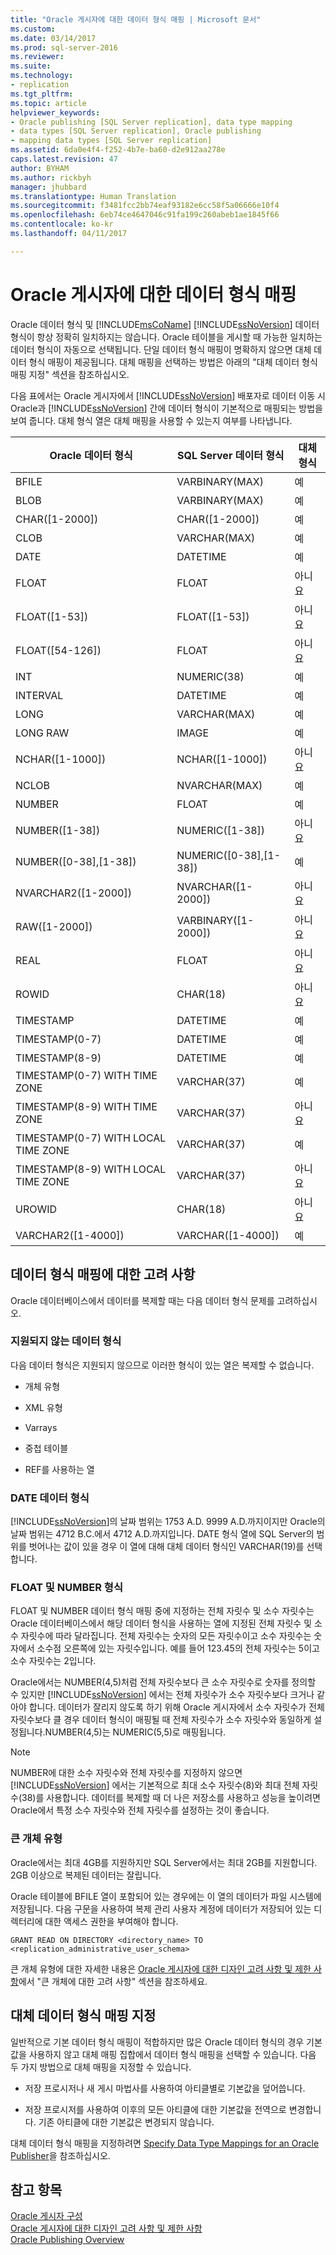 ```yaml
---
title: "Oracle 게시자에 대한 데이터 형식 매핑 | Microsoft 문서"
ms.custom: 
ms.date: 03/14/2017
ms.prod: sql-server-2016
ms.reviewer: 
ms.suite: 
ms.technology:
- replication
ms.tgt_pltfrm: 
ms.topic: article
helpviewer_keywords:
- Oracle publishing [SQL Server replication], data type mapping
- data types [SQL Server replication], Oracle publishing
- mapping data types [SQL Server replication]
ms.assetid: 6da0e4f4-f252-4b7e-ba60-d2e912aa278e
caps.latest.revision: 47
author: BYHAM
ms.author: rickbyh
manager: jhubbard
ms.translationtype: Human Translation
ms.sourcegitcommit: f3481fcc2bb74eaf93182e6cc58f5a06666e10f4
ms.openlocfilehash: 6eb74ce4647046c91fa199c260abeb1ae1845f66
ms.contentlocale: ko-kr
ms.lasthandoff: 04/11/2017

---
```

# <a name="data-type-mapping-for-oracle-publishers"></a>Oracle 게시자에 대한 데이터 형식 매핑
  Oracle 데이터 형식 및 [!INCLUDE[msCoName](../../../includes/msconame-md.md)] [!INCLUDE[ssNoVersion](../../../includes/ssnoversion-md.md)] 데이터 형식이 항상 정확히 일치하지는 않습니다. Oracle 테이블을 게시할 때 가능한 일치하는 데이터 형식이 자동으로 선택됩니다. 단일 데이터 형식 매핑이 명확하지 않으면 대체 데이터 형식 매핑이 제공됩니다. 대체 매핑을 선택하는 방법은 아래의 "대체 데이터 형식 매핑 지정" 섹션을 참조하십시오.  
  
 다음 표에서는 Oracle 게시자에서 [!INCLUDE[ssNoVersion](../../../includes/ssnoversion-md.md)] 배포자로 데이터 이동 시 Oracle과 [!INCLUDE[ssNoVersion](../../../includes/ssnoversion-md.md)] 간에 데이터 형식이 기본적으로 매핑되는 방법을 보여 줍니다. 대체 형식 열은 대체 매핑을 사용할 수 있는지 여부를 나타냅니다.  
  
|Oracle 데이터 형식|SQL Server 데이터 형식|대체 형식|  
|----------------------|--------------------------|------------------|  
|BFILE|VARBINARY(MAX)|예|  
|BLOB|VARBINARY(MAX)|예|  
|CHAR([1-2000])|CHAR([1-2000])|예|  
|CLOB|VARCHAR(MAX)|예|  
|DATE|DATETIME|예|  
|FLOAT|FLOAT|아니요|  
|FLOAT([1-53])|FLOAT([1-53])|아니요|  
|FLOAT([54-126])|FLOAT|아니요|  
|INT|NUMERIC(38)|예|  
|INTERVAL|DATETIME|예|  
|LONG|VARCHAR(MAX)|예|  
|LONG RAW|IMAGE|예|  
|NCHAR([1-1000])|NCHAR([1-1000])|아니요|  
|NCLOB|NVARCHAR(MAX)|예|  
|NUMBER|FLOAT|예|  
|NUMBER([1-38])|NUMERIC([1-38])|아니요|  
|NUMBER([0-38],[1-38])|NUMERIC([0-38],[1-38])|예|  
|NVARCHAR2([1-2000])|NVARCHAR([1-2000])|아니요|  
|RAW([1-2000])|VARBINARY([1-2000])|아니요|  
|REAL|FLOAT|아니요|  
|ROWID|CHAR(18)|아니요|  
|TIMESTAMP|DATETIME|예|  
|TIMESTAMP(0-7)|DATETIME|예|  
|TIMESTAMP(8-9)|DATETIME|예|  
|TIMESTAMP(0-7) WITH TIME ZONE|VARCHAR(37)|예|  
|TIMESTAMP(8-9) WITH TIME ZONE|VARCHAR(37)|아니요|  
|TIMESTAMP(0-7) WITH LOCAL TIME ZONE|VARCHAR(37)|예|  
|TIMESTAMP(8-9) WITH LOCAL TIME ZONE|VARCHAR(37)|아니요|  
|UROWID|CHAR(18)|아니요|  
|VARCHAR2([1-4000])|VARCHAR([1-4000])|예|  
  
## <a name="considerations-for-data-type-mapping"></a>데이터 형식 매핑에 대한 고려 사항  
 Oracle 데이터베이스에서 데이터를 복제할 때는 다음 데이터 형식 문제를 고려하십시오.  
  
### <a name="unsupported-data-types"></a>지원되지 않는 데이터 형식  
 다음 데이터 형식은 지원되지 않으므로 이러한 형식이 있는 열은 복제할 수 없습니다.  
  
-   개체 유형  
  
-   XML 유형  
  
-   Varrays  
  
-   중첩 테이블  
  
-   REF를 사용하는 열  
  
### <a name="the-date-data-type"></a>DATE 데이터 형식  
 [!INCLUDE[ssNoVersion](../../../includes/ssnoversion-md.md)]의 날짜 범위는 1753 A.D. 9999 A.D.까지이지만 Oracle의 날짜 범위는 4712 B.C.에서 4712 A.D.까지입니다. DATE 형식 열에 SQL Server의 범위를 벗어나는 값이 있을 경우 이 열에 대해 대체 데이터 형식인 VARCHAR(19)를 선택합니다.  
  
### <a name="float-and-number-types"></a>FLOAT 및 NUMBER 형식  
 FLOAT 및 NUMBER 데이터 형식 매핑 중에 지정하는 전체 자릿수 및 소수 자릿수는 Oracle 데이터베이스에서 해당 데이터 형식을 사용하는 열에 지정된 전체 자릿수 및 소수 자릿수에 따라 달라집니다. 전체 자릿수는 숫자의 모든 자릿수이고 소수 자릿수는 숫자에서 소수점 오른쪽에 있는 자릿수입니다. 예를 들어 123.45의 전체 자릿수는 5이고 소수 자릿수는 2입니다.  
  
 Oracle에서는 NUMBER(4,5)처럼 전체 자릿수보다 큰 소수 자릿수로 숫자를 정의할 수 있지만 [!INCLUDE[ssNoVersion](../../../includes/ssnoversion-md.md)] 에서는 전체 자릿수가 소수 자릿수보다 크거나 같아야 합니다. 데이터가 잘리지 않도록 하기 위해 Oracle 게시자에서 소수 자릿수가 전체 자릿수보다 클 경우 데이터 형식이 매핑될 때 전체 자릿수가 소수 자릿수와 동일하게 설정됩니다.NUMBER(4,5)는 NUMERIC(5,5)로 매핑됩니다.  
  
> [!NOTE]  
>  NUMBER에 대한 소수 자릿수와 전체 자릿수를 지정하지 않으면 [!INCLUDE[ssNoVersion](../../../includes/ssnoversion-md.md)] 에서는 기본적으로 최대 소수 자릿수(8)와 최대 전체 자릿수(38)를 사용합니다. 데이터를 복제할 때 더 나은 저장소를 사용하고 성능을 높이려면 Oracle에서 특정 소수 자릿수와 전체 자릿수를 설정하는 것이 좋습니다.  
  
### <a name="large-object-types"></a>큰 개체 유형  
 Oracle에서는 최대 4GB를 지원하지만 SQL Server에서는 최대 2GB를 지원합니다. 2GB 이상으로 복제된 데이터는 잘립니다.  
  
 Oracle 테이블에 BFILE 열이 포함되어 있는 경우에는 이 열의 데이터가 파일 시스템에 저장됩니다. 다음 구문을 사용하여 복제 관리 사용자 계정에 데이터가 저장되어 있는 디렉터리에 대한 액세스 권한을 부여해야 합니다.  
  
 `GRANT READ ON DIRECTORY <directory_name> TO <replication_administrative_user_schema>`  
  
 큰 개체 유형에 대한 자세한 내용은 [Oracle 게시자에 대한 디자인 고려 사항 및 제한 사항](../../../relational-databases/replication/non-sql/design-considerations-and-limitations-for-oracle-publishers.md)에서 "큰 개체에 대한 고려 사항" 섹션을 참조하세요.  
  
## <a name="specifying-alternative-data-type-mappings"></a>대체 데이터 형식 매핑 지정  
 일반적으로 기본 데이터 형식 매핑이 적합하지만 많은 Oracle 데이터 형식의 경우 기본값을 사용하지 않고 대체 매핑 집합에서 데이터 형식 매핑을 선택할 수 있습니다. 다음 두 가지 방법으로 대체 매핑을 지정할 수 있습니다.  
  
-   저장 프로시저나 새 게시 마법사를 사용하여 아티클별로 기본값을 덮어씁니다.  
  
-   저장 프로시저를 사용하여 이후의 모든 아티클에 대한 기본값을 전역으로 변경합니다. 기존 아티클에 대한 기본값은 변경되지 않습니다.  
  
 대체 데이터 형식 매핑을 지정하려면 [Specify Data Type Mappings for an Oracle Publisher](../../../relational-databases/replication/publish/specify-data-type-mappings-for-an-oracle-publisher.md)을 참조하십시오.  
  
## <a name="see-also"></a>참고 항목  
 [Oracle 게시자 구성](../../../relational-databases/replication/non-sql/configure-an-oracle-publisher.md)   
 [Oracle 게시자에 대한 디자인 고려 사항 및 제한 사항](../../../relational-databases/replication/non-sql/design-considerations-and-limitations-for-oracle-publishers.md)   
 [Oracle Publishing Overview](../../../relational-databases/replication/non-sql/oracle-publishing-overview.md)  
  
  
